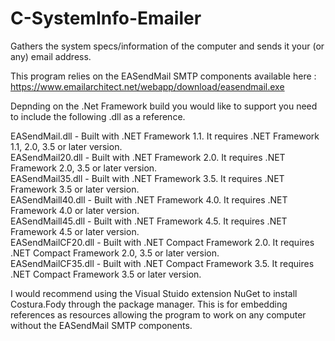 # C-SystemInfo-Emailer
Gathers the system specs/information of the computer and sends it your (or any) email address.

This program relies on the EASendMail SMTP components available here :
https://www.emailarchitect.net/webapp/download/easendmail.exe

Depnding on the .Net Framework build you would like to support you need to include the following .dll as a reference.

EASendMail.dll - Built with .NET Framework 1.1. It requires .NET Framework 1.1, 2.0, 3.5 or later version.<br />
EASendMail20.dll - Built with .NET Framework 2.0. It requires .NET Framework 2.0, 3.5 or later version.<br />
EASendMail35.dll - Built with .NET Framework 3.5. It requires .NET Framework 3.5 or later version.<br />
EASendMaill40.dll - Built with .NET Framework 4.0. It requires .NET Framework 4.0 or later version.<br />
EASendMaill45.dll - Built with .NET Framework 4.5. It requires .NET Framework 4.5 or later version.<br />
EASendMailCF20.dll - Built with .NET Compact Framework 2.0. It requires .NET Compact Framework 2.0, 3.5 or later version.<br />
EASendMailCF35.dll - Built with .NET Compact Framework 3.5. It requires .NET Compact Framework 3.5 or later version.<br />

I would recommend using the Visual Stuido extension NuGet to install Costura.Fody through the package manager. 
This is for embedding references as resources allowing the program to work on any computer without the EASendMail SMTP components.
